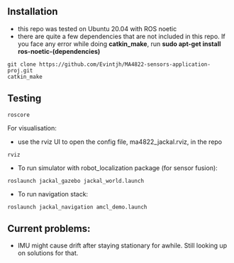 ## Installation
- this repo was tested on Ubuntu 20.04 with ROS noetic
- there are quite a few dependencies that are not included in this repo. If you face any error while doing **catkin_make**, run **sudo apt-get install ros-noetic-(dependencies)**
```
git clone https://github.com/Evintjh/MA4822-sensors-application-proj.git
catkin_make
```

## Testing 
```
roscore 
```

For visualisation:
- use the rviz UI to open the config file, ma4822_jackal.rviz, in the repo
```
rviz 
```

- To run simulator with robot_localization package (for sensor fusion):
```
roslaunch jackal_gazebo jackal_world.launch 
```

- To run navigation stack:
```
roslaunch jackal_navigation amcl_demo.launch
```

## Current problems:
- IMU might cause drift after staying stationary for awhile. Still looking up on solutions for that.
